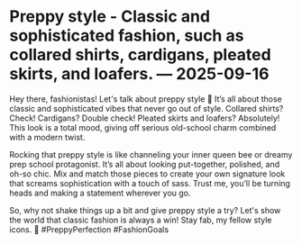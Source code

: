 # Preppy style - Classic and sophisticated fashion, such as collared shirts, cardigans, pleated skirts, and loafers. — 2025-09-16

Hey there, fashionistas! Let's talk about preppy style 🎀 It’s all about those classic and sophisticated vibes that never go out of style. Collared shirts? Check! Cardigans? Double check! Pleated skirts and loafers? Absolutely! This look is a total mood, giving off serious old-school charm combined with a modern twist. 

Rocking that preppy style is like channeling your inner queen bee or dreamy prep school protagonist. It’s all about looking put-together, polished, and oh-so chic. Mix and match those pieces to create your own signature look that screams sophistication with a touch of sass. Trust me, you’ll be turning heads and making a statement wherever you go. 

So, why not shake things up a bit and give preppy style a try? Let's show the world that classic fashion is always a win! Stay fab, my fellow style icons. 💋 #PreppyPerfection #FashionGoals